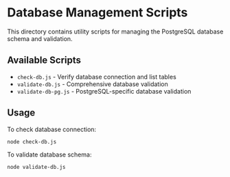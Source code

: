 # Database Management Scripts

This directory contains utility scripts for managing the PostgreSQL database schema and validation.

## Available Scripts

- `check-db.js` - Verify database connection and list tables
- `validate-db.js` - Comprehensive database validation
- `validate-db-pg.js` - PostgreSQL-specific database validation

## Usage

To check database connection:

```bash
node check-db.js
```

To validate database schema:

```bash
node validate-db.js
```
